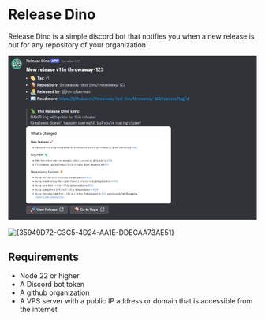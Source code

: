 # Release Dino 

Release Dino is a simple discord bot that notifies you when a new release is out for any repository of your organization.

![Release Dino](./docs/release-dino-screenshot.png)

![{35949D72-C3C5-4D24-AA1E-DDECAA73AE51}](https://github.com/user-attachments/assets/1358490e-a324-400b-83a1-9ce1ebf534a1)

## Requirements

- Node 22 or higher
- A Discord bot token
- A github organization
- A VPS server with a public IP address or domain that is accessible from the internet

